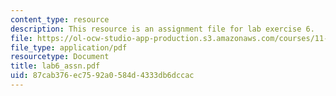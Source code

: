 ```yaml
---
content_type: resource
description: This resource is an assignment file for lab exercise 6.
file: https://ol-ocw-studio-app-production.s3.amazonaws.com/courses/11-520-a-workshop-on-geographic-information-systems-fall-2005/87cab376ec7592a0584d4333db6dccac_lab6_assn.pdf
file_type: application/pdf
resourcetype: Document
title: lab6_assn.pdf
uid: 87cab376-ec75-92a0-584d-4333db6dccac
---
```

